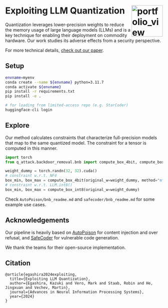 # Exploiting LLM Quantization <a href="https://www.sri.inf.ethz.ch/"><img width="100" alt="portfolio_view" align="right" src="http://safeai.ethz.ch/img/sri-logo.svg"></a>


Quantization leverages lower-precision weights to reduce the memory usage of large language models (LLMs) and is a key technique for enabling their deployment on commodity hardware.
Our work studies its adverse effects from a security perspective.

For more technical details, [check out our paper](https://arxiv.org/abs/2405.18137).

## Setup

```bash
envname=myenv
conda create --name ${envname} python=3.11.7
conda activate ${envname}
pip install -r requirements.txt
pip install -e .

# for loading from limited-access repo (e.g. StarCoder)
huggingface-cli login
```

## Explore

Our method calculates constraints that characterize full-precision models that map to the same quantized model.
The constraint for a tensor is computed in this manner.

```python
import torch
from q_attack.backdoor_removal.bnb import compute_box_4bit, compute_box_int8

weight_dummy = torch.randn(32, 32).cuda()
# constraint w.r.t. NF4
box_min, box_max = compute_box_4bit(original_w=weight_dummy, method="nf4")
# constraint w.r.t. LLM.int8()
box_min, box_max = compute_box_int8(original_w=weight_dummy)
```

Check `AutoPoison/bnb_readme.md` and `safecoder/bnb_readme.md` for some example use cases.


## Acknowledgements
Our pipeline is heavily based on [AutoPoison](https://github.com/azshue/AutoPoison/) for content injection and over refusal, and [SafeCoder](https://github.com/eth-sri/SafeCoder) for vulnerable code generation.

We thank the teams for their open-source implementation.

## Citation

```
@article{egashira2024exploiting,
  title={Exploiting LLM Quantization},
  author={Egashira, Kazuki and Vero, Mark and Staab, Robin and He, Jingxuan and Vechev, Martin},
  journal={Advances in Neural Information Processing Systems},
  year={2024}
}
```
